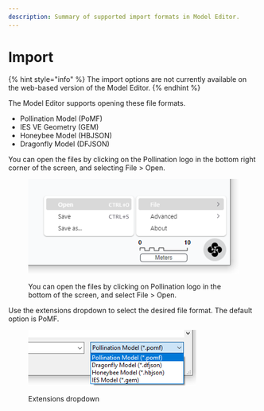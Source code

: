 ```yaml
---
description: Summary of supported import formats in Model Editor.
---
```


# Import

{% hint style="info" %}
The import options are not currently available on the web-based version of the Model Editor.
{% endhint %}

The Model Editor supports opening these file formats.

* Pollination Model (PoMF)
* IES VE Geometry (GEM)
* Honeybee Model (HBJSON)
* Dragonfly Model (DFJSON)

You can open the files by clicking on the Pollination logo in the bottom right corner of the screen, and selecting File > Open.

<figure><img src="../../.gitbook/assets/image.png" alt=""><figcaption><p>You can open the files by clicking on Pollination logo in the bottom of the screen, and select File > Open.</p></figcaption></figure>

Use the extensions dropdown to select the desired file format. The default option is PoMF.

<figure><img src="../../.gitbook/assets/image (1).png" alt=""><figcaption><p>Extensions dropdown</p></figcaption></figure>
